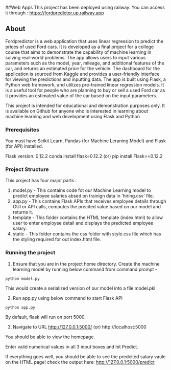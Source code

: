 ##Web Apps
This project has been deployed using railway. You can access it through : https://fordpredictor.up.railway.app

## About
Fordpredictor is a web application that uses linear regression to predict the prices of used Ford cars. It is developed as a final project for a college course that aims to demonstrate the capability of machine learning in solving real-world problems. The app allows users to input various parameters such as the model, year, mileage, and additional features of the car, and returns an estimated price for the vehicle. The dashboard for the application is sourced from Kaggle and provides a user-friendly interface for viewing the predictions and inputting data. The app is built using Flask, a Python web framework, and utilizes pre-trained linear regression models. It is a useful tool for people who are planning to buy or sell a used Ford car as it provides an estimated value of the car based on the input parameters.

This project is intended for educational and demonstration purposes only. It is available on Github for anyone who is interested in learning about machine learning and web development using Flask and Python

### Prerequisites
You must have Scikit Learn, Pandas (for Machine Leraning Model) and Flask (for API) installed.

Flask version: 0.12.2
conda install flask=0.12.2  (or) pip install Flask==0.12.2

### Project Structure
This project has four major parts :
1. model.py - This contains code fot our Machine Learning model to predict employee salaries absed on trainign data in 'hiring.csv' file.
2. app.py - This contains Flask APIs that receives employee details through GUI or API calls, computes the precited value based on our model and returns it.
3. template - This folder contains the HTML template (index.html) to allow user to enter employee detail and displays the predicted employee salary.
4. static - This folder contains the css folder with style.css file which has the styling required for out index.html file.

### Running the project
1. Ensure that you are in the project home directory. Create the machine learning model by running below command from command prompt -
```
python model.py
```
This would create a serialized version of our model into a file model.pkl

2. Run app.py using below command to start Flask API
```
python app.py
```
By default, flask will run on port 5000.

3. Navigate to URL http://127.0.0.1:5000/ (or) http://localhost:5000

You should be able to view the homepage.

Enter valid numerical values in all 3 input boxes and hit Predict.

If everything goes well, you should  be able to see the predcited salary vaule on the HTML page!
check the output here: http://127.0.0.1:5000/predict

